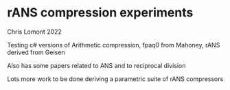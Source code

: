 # rANS compression experiments

Chris Lomont 2022

Testing c# versions of Arithmetic compression, fpaq0 from Mahoney, rANS derived from Geisen

Also has some papers related to ANS and to reciprocal division

Lots more work to be done deriving a parametric suite of rANS compressors

